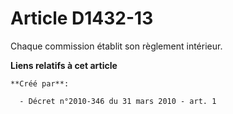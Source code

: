 # Article D1432-13

Chaque commission établit son règlement intérieur.

**Liens relatifs à cet article**

	**Créé par**:

	  - Décret n°2010-346 du 31 mars 2010 - art. 1
